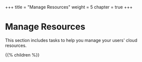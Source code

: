 +++
title = "Manage Resources"
weight = 5
chapter = true
+++


# Manage Resources
This section includes tasks to help you manage your users' cloud resources.

{{% children %}}
